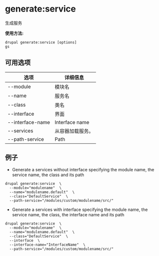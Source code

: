 # generate:service
生成服务

**使用方法:**
```
drupal generate:service [options]
gs
```

## 可用选项
选项 | 详细信息
-------|-------------
--module | 模块名
--name | 服务名
--class | 类名
--interface | 界面
--interface-name | Interface name
--services | 从容器加载服务。
--path-service | Path

## 例子
* Generate a services without interface specifying the module name, the service name, the class and its path
```
drupal generate:service  \
  --module="modulename"  \
  --name="modulename.default"  \
  --class="DefaultService"  \
  --path-service="/modules/custom/modulename/src/"
```
* Generate a services with interface specifying the module name, the service name, the class, the interface name and its path
```
drupal generate:service  \
  --module="modulename"  \
  --name="modulename.default"  \
  --class="DefaultService"  \
  --interface  \
  --interface-name="InterfaceName"  \
  --path-service="/modules/custom/modulename/src/"
```
